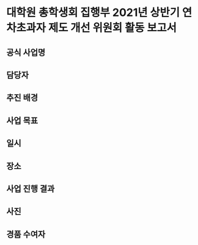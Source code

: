 대학원 총학생회 집행부 2021년 상반기 연차초과자 제도 개선 위원회 활동 보고서
===

<!-- TODO -->
## 공식 사업명

## 담당자

## 추진 배경

## 사업 목표

## 일시

## 장소

## 사업 진행 결과

## 사진

## 경품 수여자
